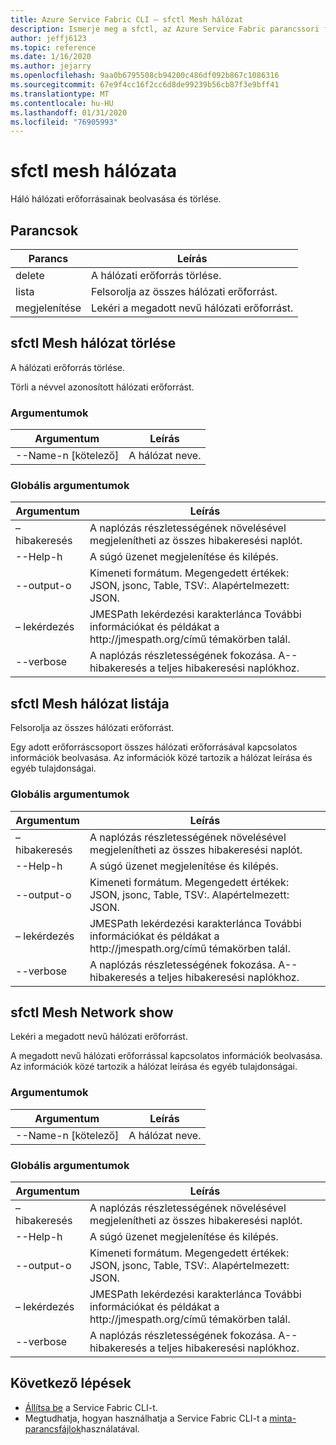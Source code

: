 ```yaml
---
title: Azure Service Fabric CLI – sfctl Mesh hálózat
description: Ismerje meg a sfctl, az Azure Service Fabric parancssori felületét. A Service Fabric Mesh hálózati erőforrások beolvasására és törlésére szolgáló parancsok listáját tartalmazza.
author: jeffj6123
ms.topic: reference
ms.date: 1/16/2020
ms.author: jejarry
ms.openlocfilehash: 9aa0b6795508cb94200c486df092b867c1086316
ms.sourcegitcommit: 67e9f4cc16f2cc6d8de99239b56cb87f3e9bff41
ms.translationtype: MT
ms.contentlocale: hu-HU
ms.lasthandoff: 01/31/2020
ms.locfileid: "76905993"
---
```

# <a name="sfctl-mesh-network"></a>sfctl mesh hálózata
Háló hálózati erőforrásainak beolvasása és törlése.

## <a name="commands"></a>Parancsok

|Parancs|Leírás|
| --- | --- |
| delete | A hálózati erőforrás törlése. |
| lista | Felsorolja az összes hálózati erőforrást. |
| megjelenítése | Lekéri a megadott nevű hálózati erőforrást. |

## <a name="sfctl-mesh-network-delete"></a>sfctl Mesh hálózat törlése
A hálózati erőforrás törlése.

Törli a névvel azonosított hálózati erőforrást.

### <a name="arguments"></a>Argumentumok

|Argumentum|Leírás|
| --- | --- |
| --Name-n [kötelező] | A hálózat neve. |

### <a name="global-arguments"></a>Globális argumentumok

|Argumentum|Leírás|
| --- | --- |
| – hibakeresés | A naplózás részletességének növelésével megjelenítheti az összes hibakeresési naplót. |
| --Help-h | A súgó üzenet megjelenítése és kilépés. |
| --output-o | Kimeneti formátum.  Megengedett értékek: JSON, jsonc, Table, TSV\:.  Alapértelmezett\: JSON. |
| – lekérdezés | JMESPath lekérdezési karakterlánca További információkat és példákat a http\://jmespath.org/című témakörben talál. |
| --verbose | A naplózás részletességének fokozása. A--hibakeresés a teljes hibakeresési naplókhoz. |

## <a name="sfctl-mesh-network-list"></a>sfctl Mesh hálózat listája
Felsorolja az összes hálózati erőforrást.

Egy adott erőforráscsoport összes hálózati erőforrásával kapcsolatos információk beolvasása. Az információk közé tartozik a hálózat leírása és egyéb tulajdonságai.

### <a name="global-arguments"></a>Globális argumentumok

|Argumentum|Leírás|
| --- | --- |
| – hibakeresés | A naplózás részletességének növelésével megjelenítheti az összes hibakeresési naplót. |
| --Help-h | A súgó üzenet megjelenítése és kilépés. |
| --output-o | Kimeneti formátum.  Megengedett értékek: JSON, jsonc, Table, TSV\:.  Alapértelmezett\: JSON. |
| – lekérdezés | JMESPath lekérdezési karakterlánca További információkat és példákat a http\://jmespath.org/című témakörben talál. |
| --verbose | A naplózás részletességének fokozása. A--hibakeresés a teljes hibakeresési naplókhoz. |

## <a name="sfctl-mesh-network-show"></a>sfctl Mesh Network show
Lekéri a megadott nevű hálózati erőforrást.

A megadott nevű hálózati erőforrással kapcsolatos információk beolvasása. Az információk közé tartozik a hálózat leírása és egyéb tulajdonságai.

### <a name="arguments"></a>Argumentumok

|Argumentum|Leírás|
| --- | --- |
| --Name-n [kötelező] | A hálózat neve. |

### <a name="global-arguments"></a>Globális argumentumok

|Argumentum|Leírás|
| --- | --- |
| – hibakeresés | A naplózás részletességének növelésével megjelenítheti az összes hibakeresési naplót. |
| --Help-h | A súgó üzenet megjelenítése és kilépés. |
| --output-o | Kimeneti formátum.  Megengedett értékek: JSON, jsonc, Table, TSV\:.  Alapértelmezett\: JSON. |
| – lekérdezés | JMESPath lekérdezési karakterlánca További információkat és példákat a http\://jmespath.org/című témakörben talál. |
| --verbose | A naplózás részletességének fokozása. A--hibakeresés a teljes hibakeresési naplókhoz. |


## <a name="next-steps"></a>Következő lépések
- [Állítsa be](service-fabric-cli.md) a Service Fabric CLI-t.
- Megtudhatja, hogyan használhatja a Service Fabric CLI-t a [minta-parancsfájlok](/azure/service-fabric/scripts/sfctl-upgrade-application)használatával.